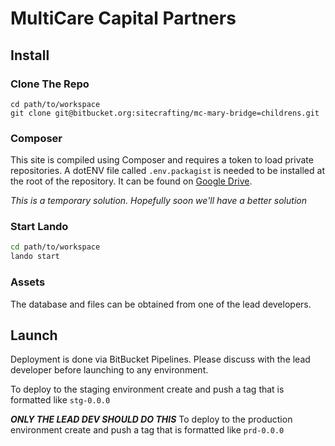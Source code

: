 # MultiCare Capital Partners

## Install

### Clone The Repo

``` Sh
cd path/to/workspace
git clone git@bitbucket.org:sitecrafting/mc-mary-bridge=childrens.git
```

### Composer

This site is compiled using Composer and requires a token to load private repositories. A dotENV file called `.env.packagist` is needed to be installed at the root of the repository. It can be found on [Google Drive](https://drive.google.com/file/d/1ePJusogjlmt6_TCJgnZsbWfD2o5K2-zi/view?usp=sharing).

_This is a temporary solution. Hopefully soon we'll have a better solution_

### Start Lando

```sh
cd path/to/workspace
lando start
```

### Assets

The database and files can be obtained from one of the lead developers.


## Launch

Deployment is done via BitBucket Pipelines. Please discuss with the lead developer before launching to any environment.

To deploy to the staging environment create and push a tag that is formatted like `stg-0.0.0`

 ***ONLY THE LEAD DEV SHOULD DO THIS***
To deploy to the production environment create and push a tag that is formatted like `prd-0.0.0`
